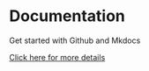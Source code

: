 # Documentation
Get started with Github and Mkdocs

[Click here for more details](https://zainmfd.github.io/Documentation/)

